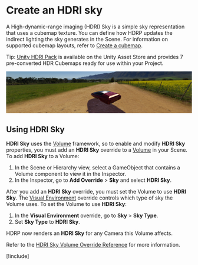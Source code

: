 # Create an HDRI sky

A High-dynamic-range imaging (HDRI) Sky is a simple sky representation that uses a cubemap texture. You can define how HDRP updates the indirect lighting the sky generates in the Scene. For information on supported cubemap layouts, refer to [Create a cubemap](xref:um-class-cubemap-create).

Tip: [Unity HDRI Pack](https://assetstore.unity.com/packages/essentials/beta-projects/unity-hdri-pack-72511) is available on the Unity Asset Store and provides 7 pre-converted HDR Cubemaps ready for use within your Project.

![A stylized car floating on a dirt road in a vast plain.](Images/HDRPFeatures-HDRISky.png)

## Using HDRI Sky

**HDRI Sky** uses the [Volume](understand-volumes.md) framework, so to enable and modify **HDRI Sky** properties, you must add an **HDRI Sky** override to a [Volume](understand-volumes.md) in your Scene. To add **HDRI Sky** to a Volume:

1. In the Scene or Hierarchy view, select a GameObject that contains a Volume component to view it in the Inspector.
2. In the Inspector, go to **Add Override** > **Sky** and select **HDRI Sky**.

After you add an **HDRI Sky** override, you must set the Volume to use **HDRI Sky**. The [Visual Environment](visual-environment-volume-override-reference.md) override controls which type of sky the Volume uses. To set the Volume to use **HDRI Sky**:

1. In the **Visual Environment** override, go to **Sky** > **Sky Type**.
2. Set **Sky Type** to **HDRI Sky**.

HDRP now renders an **HDRI Sky** for any Camera this Volume affects.

Refer to the [HDRI Sky Volume Override Reference](hdri-sky-volume-override-reference.md) for more information.

[!include[](snippets/volume-override-api.md)]
